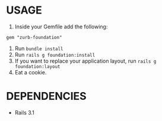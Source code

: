 USAGE
=====
1. Inside your Gemfile add the following:

  `gem "zurb-foundation"`

1. Run `bundle install`
1. Run `rails g foundation:install`
1. If you want to replace your application layout, run `rails g foundation:layout`
1. Eat a cookie.

DEPENDENCIES
============
* Rails 3.1